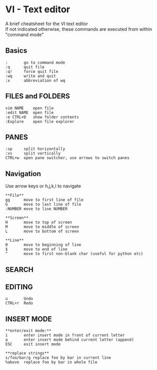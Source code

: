 # VI - Text editor
A brief cheatsheet for the VI text editor  
If not indicated otherwise, these commands are executed from within "command mode"  

## Basics

    :		go to command mode
    :q		quit file
    :q!		force quit file
    :wq 	write and quit
    :x		abbreviation of wq

      
## FILES and FOLDERS

    vim	NAME	open file 
    :edit NAME  open file 
    :e CTRL+D	show folder contents
    :Explore	open file explorer 


## PANES 
  
    :sp		split horizontally
    :vs		split vertically 
    CTRL+w	open pane switcher, use arrows to switch panes


## Navigation
Use arrow keys or h,j,k,l to navigate   

    **File**   
    gg		move to first line of file  
    G		move to last line of file  
    :NUMBER	move to line NUMBER  
        
    **Screen**  
    H		move to top of screen  
    M		move to middle of screen
    L		move to bottom of screen    
    
    **Line**  
    0		move to beginning of line  
    $		move to end of line  
    ^		move to first non-blank char (useful for python etc)  
    

## SEARCH

##  EDITING

    u		Undo  
    CTRL+r	Redo  

## INSERT MODE 

    **enter/exit mode:**  
    i		enter insert mode in front of current letter  
    a		enter insert mode behind current letter (append)  
    ESC		exit insert mode  
      
    **replace strings**  
    s/foo/bar/g	replace foo by bar in current line  
    %above 	replace foo by bar in whole file 
    
    


